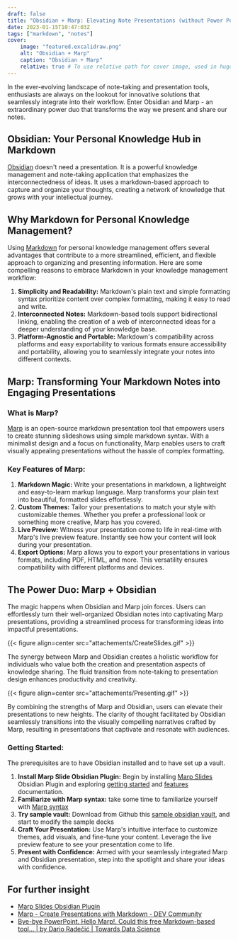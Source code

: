 ```yaml
---
draft: false
title: "Obsidian + Marp: Elevating Note Presentations (without Power Point)"
date: 2023-01-15T10:47:03Z
tags: ["markdown", "notes"]
cover:
    image: "featured.excalidraw.png"
    alt: "Obsidian + Marp"
    caption: "Obsidian + Marp"
    relative: true # To use relative path for cover image, used in hugo Page-bundles
---
```

In the ever-evolving landscape of note-taking and presentation tools, enthusiasts are always on the lookout for innovative solutions that seamlessly integrate into their workflow. Enter Obsidian and Marp - an extraordinary power duo that transforms the way we present and share our notes.

## Obsidian: Your Personal Knowledge Hub in Markdown

[Obsidian](https://obsidian.md/) doesn't need a presentation. It is a powerful knowledge management and note-taking application that emphasizes the interconnectedness of ideas. It uses a markdown-based approach to capture and organize your thoughts, creating a network of knowledge that grows with your intellectual journey.

## Why Markdown for Personal Knowledge Management?

Using [Markdown](https://www.markdownguide.org/) for personal knowledge management offers several advantages that contribute to a more streamlined, efficient, and flexible approach to organizing and presenting information. Here are some compelling reasons to embrace Markdown in your knowledge management workflow:

1. **Simplicity and Readability:** Markdown's plain text and simple formatting syntax prioritize content over complex formatting, making it easy to read and write.
2. **Interconnected Notes:** Markdown-based tools support bidirectional linking, enabling the creation of a web of interconnected ideas for a deeper understanding of your knowledge base.
3. **Platform-Agnostic and Portable:** Markdown's compatibility across platforms and easy exportability to various formats ensure accessibility and portability, allowing you to seamlessly integrate your notes into different contexts.

## Marp: Transforming Your Markdown Notes into Engaging Presentations

### What is Marp?

[Marp](https://marp.app/) is an open-source markdown presentation tool that empowers users to create stunning slideshows using simple markdown syntax. With a minimalist design and a focus on functionality, Marp enables users to craft visually appealing presentations without the hassle of complex formatting.

### Key Features of Marp:

1. **Markdown Magic:** Write your presentations in markdown, a lightweight and easy-to-learn markup language. Marp transforms your plain text into beautiful, formatted slides effortlessly.
2. **Custom Themes:** Tailor your presentations to match your style with customizable themes. Whether you prefer a professional look or something more creative, Marp has you covered.
3. **Live Preview:** Witness your presentation come to life in real-time with Marp's live preview feature. Instantly see how your content will look during your presentation.
4. **Export Options:** Marp allows you to export your presentations in various formats, including PDF, HTML, and more. This versatility ensures compatibility with different platforms and devices.

## The Power Duo: Marp + Obsidian

The magic happens when Obsidian and Marp join forces. Users can effortlessly turn their well-organized Obsidian notes into captivating Marp presentations, providing a streamlined process for transforming ideas into impactful presentations.

{{< figure align=center src="attachements/CreateSlides.gif" >}}

The synergy between Marp and Obsidian creates a holistic workflow for individuals who value both the creation and presentation aspects of knowledge sharing. The fluid transition from note-taking to presentation design enhances productivity and creativity.

{{< figure align=center src="attachements/Presenting.gif" >}}

By combining the strengths of Marp and Obsidian, users can elevate their presentations to new heights. The clarity of thought facilitated by Obsidian seamlessly transitions into the visually compelling narratives crafted by Marp, resulting in presentations that captivate and resonate with audiences.

### Getting Started:

The prerequisites are to have Obsidian installed and to have set up a vault.

1. **Install Marp Slide Obsidian Plugin:** Begin by installing [Marp Slides](https://github.com/samuele-cozzi/obsidian-marp-slides) Obsidian Plugin and exploring [getting started](https://samuele-cozzi.github.io/obsidian-marp-slides/10.GettingStarted.html) and [features](https://samuele-cozzi.github.io/obsidian-marp-slides/20.Features.html) documentation.
2. **Familiarize with Marp syntax:** take some time to familiarize yourself with [Marp syntax](https://marpit.marp.app/markdown)
3. **Try sample vault:** Download from Github this [sample obsidian vault](https://github.com/samuele-cozzi/obsidian-marp-slides/tree/main/vault), and start to modify the sample decks
4. **Craft Your Presentation:** Use Marp's intuitive interface to customize themes, add visuals, and fine-tune your content. Leverage the live preview feature to see your presentation come to life.
5. **Present with Confidence:** Armed with your seamlessly integrated Marp and Obsidian presentation, step into the spotlight and share your ideas with confidence.

## For further insight

- [Marp Slides Obsidian Plugin](https://github.com/samuele-cozzi/obsidian-marp-slides)
- [Marp - Create Presentations with Markdown - DEV Community](https://dev.to/chris_ayers/marp-create-presentations-with-markdown-5e6k)
- [Bye-bye PowerPoint. Hello Marp!. Could this free Markdown-based tool… | by Dario Radečić | Towards Data Science](https://towardsdatascience.com/bye-bye-powerpoint-hello-marp-3c0e3b3198b1)
